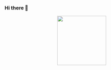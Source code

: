 ### Hi there 👋

<!--
**GiovanniDeAlmeidaCarvalho/GiovanniDeAlmeidaCarvalho** is a ✨ _special_ ✨ repository because its `README.md` (this file) appears on your GitHub profile.
-->

<div align="center">
    <img height='160em' src='https://github-readme-stats.vercel.app/api/top-langs/?username=GiovanniDeAlmeidaCarvalho'>
</div>
